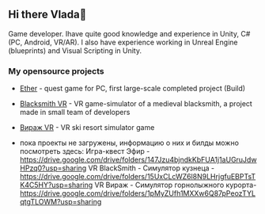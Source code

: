## Hi there Vlada👋

Game developer. Ihave quite good knowledge and experience in Unity, C# (PC, Android, VR/AR). I also have experience working in Unreal Engine (blueprints) and Visual Scripting in Unity.

### My opensource projects

*   [Ether](https://github.com/darsidaff/Ether) - quest game for PC, first large-scale completed project (Build)
*   [Blacksmith VR](https://github.com/darsidaff/Blacksmith) - VR game-simulator of a medieval blacksmith, a project made in small team of developers
*   [Вираж VR](https://github.com/darsidaff/Turn-VR) - VR ski resort simulator game

* пока проекты не загружены, информацию о них и билды можно посмотреть здесь:
  Игра-квест Эфир - https://drive.google.com/drive/folders/147Jzu4bjndkKbFUA1j1aUGruJdwHPzq0?usp=sharing
  VR BlackSmith - Симулятор кузнеца - https://drive.google.com/drive/folders/15UxCLcWZ6l8N9LHrjgfuEBPTsTK4C5HY?usp=sharing
  VR Вираж - Симулятор горнолыжного курорта- https://drive.google.com/drive/folders/1pMyZUfh1MXXw6Q87pPeozTYLqtgTLOWM?usp=sharing
